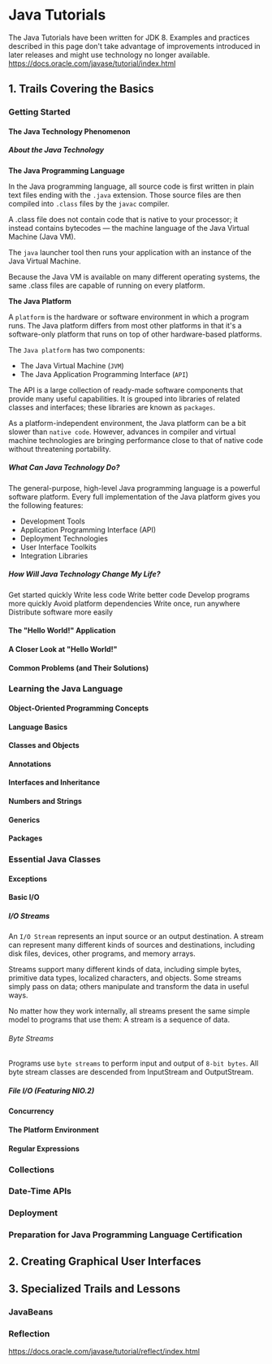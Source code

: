 # Java Tutorials

The Java Tutorials have been written for JDK 8. Examples and practices described in this page don't take advantage of improvements introduced in later releases and might use technology no longer available.
https://docs.oracle.com/javase/tutorial/index.html


## 1. Trails Covering the Basics


### Getting Started


#### The Java Technology Phenomenon

##### About the Java Technology

**The Java Programming Language**

In the Java programming language, all source code is first written in plain text files ending with the `.java` extension. Those source files are then compiled into `.class` files by the `javac` compiler.

A .class file does not contain code that is native to your processor; it instead contains bytecodes — the machine language of the Java Virtual Machine (Java VM).

The `java` launcher tool then runs your application with an instance of the Java Virtual Machine.

Because the Java VM is available on many different operating systems, the same .class files are capable of running on every platform.


**The Java Platform**

A `platform` is the hardware or software environment in which a program runs. The Java platform differs from most other platforms in that it's a software-only platform that runs on top of other hardware-based platforms.

The `Java platform` has two components:
- The Java Virtual Machine (`JVM`)
- The Java Application Programming Interface (`API`)

The API is a large collection of ready-made software components that provide many useful capabilities. It is grouped into libraries of related classes and interfaces; these libraries are known as `packages`.

As a platform-independent environment, the Java platform can be a bit slower than `native code`. However, advances in compiler and virtual machine technologies are bringing performance close to that of native code without threatening portability.


##### What Can Java Technology Do?

The general-purpose, high-level Java programming language is a powerful software platform. Every full implementation of the Java platform gives you the following features:
- Development Tools
- Application Programming Interface (API)
- Deployment Technologies
- User Interface Toolkits
- Integration Libraries

##### How Will Java Technology Change My Life?

Get started quickly
Write less code
Write better code
Develop programs more quickly
Avoid platform dependencies
Write once, run anywhere
Distribute software more easily



#### The "Hello World!" Application 


#### A Closer Look at "Hello World!"


#### Common Problems (and Their Solutions)


### Learning the Java Language


#### Object-Oriented Programming Concepts


#### Language Basics


#### Classes and Objects


#### Annotations


#### Interfaces and Inheritance


#### Numbers and Strings


#### Generics


#### Packages


### Essential Java Classes

#### Exceptions

#### Basic I/O


##### I/O Streams

An `I/O Stream` represents an input source or an output destination. A stream can represent many different kinds of sources and destinations, including disk files, devices, other programs, and memory arrays.

Streams support many different kinds of data, including simple bytes, primitive data types, localized characters, and objects. Some streams simply pass on data; others manipulate and transform the data in useful ways.

No matter how they work internally, all streams present the same simple model to programs that use them: A stream is a sequence of data.


###### Byte Streams

Programs use `byte streams` to perform input and output of `8-bit bytes`. All byte stream classes are descended from InputStream and OutputStream.


##### File I/O (Featuring NIO.2)



#### Concurrency

#### The Platform Environment

#### Regular Expressions

### Collections


### Date-Time APIs


### Deployment


### Preparation for Java Programming Language Certification 



## 2. Creating Graphical User Interfaces


## 3. Specialized Trails and Lessons



### JavaBeans



### Reflection

https://docs.oracle.com/javase/tutorial/reflect/index.html